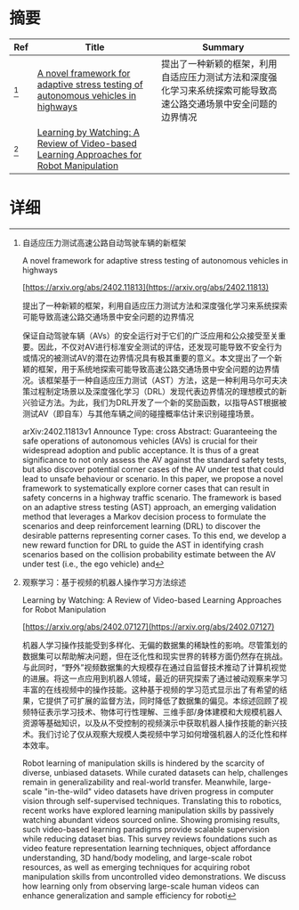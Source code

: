 # 摘要

| Ref | Title | Summary |
| --- | --- | --- |
| [^1] | [A novel framework for adaptive stress testing of autonomous vehicles in highways](https://arxiv.org/abs/2402.11813) | 提出了一种新颖的框架，利用自适应压力测试方法和深度强化学习来系统探索可能导致高速公路交通场景中安全问题的边界情况 |
| [^2] | [Learning by Watching: A Review of Video-based Learning Approaches for Robot Manipulation](https://arxiv.org/abs/2402.07127) |  |

# 详细

[^1]: 自适应压力测试高速公路自动驾驶车辆的新框架

    A novel framework for adaptive stress testing of autonomous vehicles in highways

    [https://arxiv.org/abs/2402.11813](https://arxiv.org/abs/2402.11813)

    提出了一种新颖的框架，利用自适应压力测试方法和深度强化学习来系统探索可能导致高速公路交通场景中安全问题的边界情况

    

    保证自动驾驶车辆（AVs）的安全运行对于它们的广泛应用和公众接受至关重要。因此，不仅对AV进行标准安全测试的评估，还发现可能导致不安全行为或情况的被测试AV的潜在边界情况具有极其重要的意义。本文提出了一个新颖的框架，用于系统地探索可能导致高速公路交通场景中安全问题的边界情况。该框架基于一种自适应压力测试（AST）方法，这是一种利用马尔可夫决策过程制定场景以及深度强化学习（DRL）发现代表边界情况的理想模式的新兴验证方法。为此，我们为DRL开发了一个新的奖励函数，以指导AST根据被测试AV（即自车）与其他车辆之间的碰撞概率估计来识别碰撞场景。

    arXiv:2402.11813v1 Announce Type: cross  Abstract: Guaranteeing the safe operations of autonomous vehicles (AVs) is crucial for their widespread adoption and public acceptance. It is thus of a great significance to not only assess the AV against the standard safety tests, but also discover potential corner cases of the AV under test that could lead to unsafe behaviour or scenario. In this paper, we propose a novel framework to systematically explore corner cases that can result in safety concerns in a highway traffic scenario. The framework is based on an adaptive stress testing (AST) approach, an emerging validation method that leverages a Markov decision process to formulate the scenarios and deep reinforcement learning (DRL) to discover the desirable patterns representing corner cases. To this end, we develop a new reward function for DRL to guide the AST in identifying crash scenarios based on the collision probability estimate between the AV under test (i.e., the ego vehicle) and 
    
[^2]: 观察学习：基于视频的机器人操作学习方法综述

    Learning by Watching: A Review of Video-based Learning Approaches for Robot Manipulation

    [https://arxiv.org/abs/2402.07127](https://arxiv.org/abs/2402.07127)

    

    

    机器人学习操作技能受到多样化、无偏的数据集的稀缺性的影响。尽管策划的数据集可以帮助解决问题，但在泛化性和现实世界的转移方面仍然存在挑战。与此同时，“野外”视频数据集的大规模存在通过自监督技术推动了计算机视觉的进展。将这一点应用到机器人领域，最近的研究探索了通过被动观察来学习丰富的在线视频中的操作技能。这种基于视频的学习范式显示出了有希望的结果，它提供了可扩展的监督方法，同时降低了数据集的偏见。本综述回顾了视频特征表示学习技术、物体可行性理解、三维手部/身体建模和大规模机器人资源等基础知识，以及从不受控制的视频演示中获取机器人操作技能的新兴技术。我们讨论了仅从观察大规模人类视频中学习如何增强机器人的泛化性和样本效率。

    Robot learning of manipulation skills is hindered by the scarcity of diverse, unbiased datasets. While curated datasets can help, challenges remain in generalizability and real-world transfer. Meanwhile, large-scale "in-the-wild" video datasets have driven progress in computer vision through self-supervised techniques. Translating this to robotics, recent works have explored learning manipulation skills by passively watching abundant videos sourced online. Showing promising results, such video-based learning paradigms provide scalable supervision while reducing dataset bias. This survey reviews foundations such as video feature representation learning techniques, object affordance understanding, 3D hand/body modeling, and large-scale robot resources, as well as emerging techniques for acquiring robot manipulation skills from uncontrolled video demonstrations. We discuss how learning only from observing large-scale human videos can enhance generalization and sample efficiency for roboti
    

